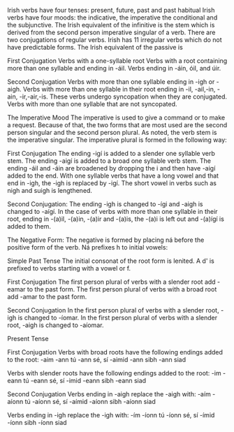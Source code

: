 Irish verbs have four tenses: present, future, past and past habitual
Irish verbs have four moods: the indicative, the imperative the conditional and the subjunctive.
The Irish equivalent of the infinitive is the stem which is derived from the second person imperative singular of a verb.
There are two conjugations of regular verbs.
Irish has 11 irregular verbs which do not have predictable forms.
The Irish equivalent of the passive is 

First Conjugation
Verbs with a one-syllable root
Verbs with a root containing more than one syllable and ending in -áil.
Verbs ending in -áin, óil, and úir.

Second Conjugation
Verbs with more than one syllable ending in -igh or -aigh.
Verbs with more than one syllable in their root ending in -il, -ail,-in, -ain, -ir,-air,-is. These verbs undergo syncopation when they are conjugated.
Verbs with more than one syllable that are not syncopated.


The Imperative Mood
The imperative is used to give a command or to make a request. 
Because of that, the two forms that are most used are the second person singular and the second person plural.
As noted, the verb stem is the imperative singular.
The imperative plural is formed in the following way:

First Conjugation
The ending -igí is added to a slender one syllable verb stem.
The ending -aigí is added to a broad one syllable verb stem.
The ending -áil and -áin are broadened by dropping the i and then have -aigí added to the end.
With one syllable verbs that have a long vowel and that end in -igh, the -igh is replaced by -igí.
The short vowel in verbs such as nigh and suigh is lengthened.

Second Conjugation:
The ending -igh is changed to -ígi and -aigh is changed to -aígí.
In the case of verbs with more than one syllable in their root, ending in -(a)il, -(a)in, -(a)ir and -(a)is, the -(a)i is left out and -(a)ígí is added to them.


The Negative Form:
The negative is formed by placing ná before the positive form of the verb. Ná prefixes h to initial vowels:

Simple Past Tense
The initial consonat of the root form is lenited.
A d' is prefixed to verbs starting with a vowel or f.

First Conjugation
The first person plural of verbs with a slender root add -eamar to the past form.
The first person plural of verbs with a broad root add -amar to the past form.

Second Conjugation
In the first person plural of verbs with a slender root, -igh is changed to -íomar.
In the first person plural of verbs with a slender root, -aigh is changed to -aíomar.


Present Tense

First Conjugation
Verbs with broad roots have the following endings added to the root:
-aim
-ann tú
-ann sé, sí
-aimid
-ann sibh
-ann siad

Verbs with slender roots have the following endings added to the root:
-im
-eann tú
-eann sé, sí
-imid
-eann sibh
-eann siad

Second Conjugation
Verbs ending in -aigh replace the -aigh with:
-aím
-aíonn tú
-aíonn  sé, sí
-aímid
-aíonn  sibh
-aíonn  siad

Verbs ending in -igh replace the -igh with:
-ím
-íonn tú
-íonn  sé, sí
-ímid
-íonn  sibh
-íonn  siad
